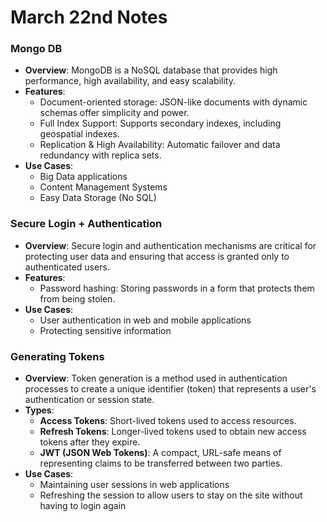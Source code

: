 # March 22nd Notes

### Mongo DB

- **Overview**: MongoDB is a NoSQL database that provides high performance, high availability, and easy scalability.
- **Features**:
  - Document-oriented storage: JSON-like documents with dynamic schemas offer simplicity and power.
  - Full Index Support: Supports secondary indexes, including geospatial indexes.
  - Replication & High Availability: Automatic failover and data redundancy with replica sets.
- **Use Cases**:
  - Big Data applications
  - Content Management Systems
  - Easy Data Storage (No SQL)

### Secure Login + Authentication

- **Overview**: Secure login and authentication mechanisms are critical for protecting user data and ensuring that access is granted only to authenticated users.
- **Features**:
  - Password hashing: Storing passwords in a form that protects them from being stolen.
- **Use Cases**:
  - User authentication in web and mobile applications
  - Protecting sensitive information

### Generating Tokens

- **Overview**: Token generation is a method used in authentication processes to create a unique identifier (token) that represents a user's authentication or session state.
- **Types**:
  - **Access Tokens**: Short-lived tokens used to access resources.
  - **Refresh Tokens**: Longer-lived tokens used to obtain new access tokens after they expire.
  - **JWT (JSON Web Tokens)**: A compact, URL-safe means of representing claims to be transferred between two parties.
- **Use Cases**:
  - Maintaining user sessions in web applications
  - Refreshing the session to allow users to stay on the site without having to login again
